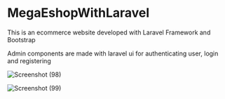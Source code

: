 # MegaEshopWithLaravel

This is an ecommerce website developed with Laravel Framework and Bootstrap

Admin components are made with laravel ui for authenticating user, login and registering

![Screenshot (98)](https://user-images.githubusercontent.com/55147824/185789873-c4b4cb45-610c-4c5d-a6aa-796f75619a30.png)



![Screenshot (99)](https://user-images.githubusercontent.com/55147824/185789879-041d4632-cd33-46bb-a793-b8a46bb5d78f.png)
